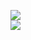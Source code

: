 [![](https://img.shields.io/badge/Made%20With-Github%20Spray-lightgrey.svg?style=for-the-badge&logo=github)](https://github.com/Annihil/github-spray#18088)  
[![](https://i.imgur.com/2DrTn0Z.gif)](https://github.com/Annihil/github-spray)
